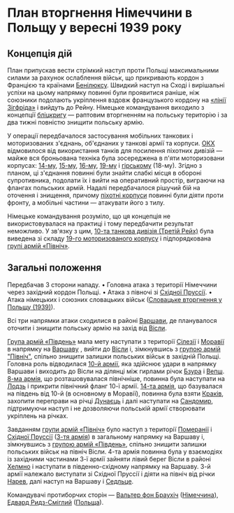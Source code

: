 # План вторгнення Німеччини в Польщу у вересні 1939 року

## Концепція дій
План припускав вести стрімкий наступ проти Польщі максимальними силами за рахунок ослаблення військ, що прикривають кордон з Францією та країнами [Бенілюксу](https://uk.wikipedia.org/wiki/%D0%91%D0%B5%D0%BD%D1%96%D0%BB%D1%8E%D0%BA%D1%81). Швидкий наступ на Сході і вирішальні успіхи на цьому напрямку повинні були проявитися раніше, ніж союзники подолають укріплення вздовж французького кордону на [«лінії Зігфріда»](https://uk.wikipedia.org/wiki/%D0%9B%D1%96%D0%BD%D1%96%D1%8F_%D0%97%D1%96%D0%B3%D1%84%D1%80%D0%B8%D0%B4%D0%B0) і вийдуть до Рейну. Німецьке командування виходило з концепції [бліцкригу](https://uk.wikipedia.org/wiki/%D0%91%D0%BB%D1%96%D1%86%D0%BA%D1%80%D0%B8%D0%B3) — раптовим вторгненням на польську територію і за два тижні повністю знищити польську армію.

У операції передбачалося застосування мобільних танкових і моторизованих з'єднань, об'єднаних у танкові армії та корпуси. [ОКХ](https://uk.wikipedia.org/wiki/%D0%9E%D0%9A%D0%A5) відмовилося від використання танків для посилення піхотних дивізій — майже вся броньована техніка була зосереджена в п'яти моторизовани корпусах: [14-му](https://uk.wikipedia.org/wiki/14-%D0%B9_%D0%BC%D0%BE%D1%82%D0%BE%D1%80%D0%B8%D0%B7%D0%BE%D0%B2%D0%B0%D0%BD%D0%B8%D0%B9_%D0%BA%D0%BE%D1%80%D0%BF%D1%83%D1%81_(%D0%A2%D1%80%D0%B5%D1%82%D1%96%D0%B9_%D0%A0%D0%B5%D0%B9%D1%85)), [15-му](https://uk.wikipedia.org/wiki/15-%D0%B9_%D0%BC%D0%BE%D1%82%D0%BE%D1%80%D0%B8%D0%B7%D0%BE%D0%B2%D0%B0%D0%BD%D0%B8%D0%B9_%D0%BA%D0%BE%D1%80%D0%BF%D1%83%D1%81_(%D0%A2%D1%80%D0%B5%D1%82%D1%96%D0%B9_%D0%A0%D0%B5%D0%B9%D1%85)), [16-му](https://uk.wikipedia.org/wiki/16-%D0%B9_%D0%BC%D0%BE%D1%82%D0%BE%D1%80%D0%B8%D0%B7%D0%BE%D0%B2%D0%B0%D0%BD%D0%B8%D0%B9_%D0%BA%D0%BE%D1%80%D0%BF%D1%83%D1%81_(%D0%A2%D1%80%D0%B5%D1%82%D1%96%D0%B9_%D0%A0%D0%B5%D0%B9%D1%85)), [19-му](https://uk.wikipedia.org/wiki/19-%D0%B9_%D0%B0%D1%80%D0%BC%D1%96%D0%B9%D1%81%D1%8C%D0%BA%D0%B8%D0%B9_%D0%BA%D0%BE%D1%80%D0%BF%D1%83%D1%81_(%D0%A2%D1%80%D0%B5%D1%82%D1%96%D0%B9_%D0%A0%D0%B5%D0%B9%D1%85)) i [гiрському](https://uk.wikipedia.org/wiki/18-%D0%B9_%D0%B0%D1%80%D0%BC%D1%96%D0%B9%D1%81%D1%8C%D0%BA%D0%B8%D0%B9_%D0%BA%D0%BE%D1%80%D0%BF%D1%83%D1%81_(%D0%A2%D1%80%D0%B5%D1%82%D1%96%D0%B9_%D0%A0%D0%B5%D0%B9%D1%85)) (18-му). Згідно з планом, ці з'єднання повинні були знайти слабкі місця в обороні супротивника, подолати їх і вийти на оперативний простір, виграючи на флангах польських армій. Надалі передбачалося рішучий бій на оточення і знищення, причому [піхотні корпуси](https://uk.wikipedia.org/w/index.php?title=%D0%9F%D1%96%D1%85%D0%BE%D1%82%D0%BD%D0%B8%D0%B9_%D0%BA%D0%BE%D1%80%D0%BF%D1%83%D1%81&action=edit&redlink=1) повинні були діяти проти фронту, а мобільні частини — атакувати його з тилу. 

Німецьке командування розуміло, що ця концепція не використовувалася на практиці і тому передбачити результат неможливо. У зв'язку з цим, [10-та танкова дивізія (Третій Рейх)](https://uk.wikipedia.org/wiki/10-%D1%82%D0%B0_%D1%82%D0%B0%D0%BD%D0%BA%D0%BE%D0%B2%D0%B0_%D0%B4%D0%B8%D0%B2%D1%96%D0%B7%D1%96%D1%8F_(%D0%A2%D1%80%D0%B5%D1%82%D1%96%D0%B9_%D0%A0%D0%B5%D0%B9%D1%85)) була виведена зі складу [19-го моторизованого корпусу](https://uk.wikipedia.org/wiki/19-%D0%B9_%D0%B0%D1%80%D0%BC%D1%96%D0%B9%D1%81%D1%8C%D0%BA%D0%B8%D0%B9_%D0%BA%D0%BE%D1%80%D0%BF%D1%83%D1%81_(%D0%A2%D1%80%D0%B5%D1%82%D1%96%D0%B9_%D0%A0%D0%B5%D0%B9%D1%85)) і підпорядкована [групі армій «Північ»](https://uk.wikipedia.org/wiki/%D0%93%D1%80%D1%83%D0%BF%D0%B0_%D0%B0%D1%80%D0%BC%D1%96%D0%B9_%C2%AB%D0%9F%D1%96%D0%B2%D0%BD%D1%96%D1%87%C2%BB).

## Загальні положення
Передбачав 3 сторони нападу.
• Головна атака з території Німеччини через західний кордон Польщі.
• Атака з півночі зі [Східної Пруссії](https://uk.wikipedia.org/wiki/%D0%A1%D1%85%D1%96%D0%B4%D0%BD%D0%B0_%D0%9F%D1%80%D1%83%D1%81%D1%81%D1%96%D1%8F).
• Атака німецьких і союзних словацьких військ ([Словацьке вторгнення у Польщу (1939)](https://uk.wikipedia.org/wiki/%D0%A1%D0%BB%D0%BE%D0%B2%D0%B0%D1%86%D1%8C%D0%BA%D0%B5_%D0%B2%D1%82%D0%BE%D1%80%D0%B3%D0%BD%D0%B5%D0%BD%D0%BD%D1%8F_%D1%83_%D0%9F%D0%BE%D0%BB%D1%8C%D1%89%D1%83_(1939))).

Всі три напрямки атаки сходилися в районі [Варшави](https://uk.wikipedia.org/wiki/%D0%92%D0%B0%D1%80%D1%88%D0%B0%D0%B2%D0%B0), де планувалося оточити і знищити польську армію на захід від [Вісли](https://uk.wikipedia.org/wiki/%D0%92%D1%96%D1%81%D0%BB%D0%B0).

[Група армій «Південь»](https://uk.wikipedia.org/wiki/%D0%93%D1%80%D1%83%D0%BF%D0%B0_%D0%B0%D1%80%D0%BC%D1%96%D0%B9_%C2%AB%D0%9F%D1%96%D0%B2%D0%B4%D0%B5%D0%BD%D1%8C%C2%BB) мала мету наступати з території [Сілезії](https://uk.wikipedia.org/wiki/%D0%A1%D1%96%D0%BB%D0%B5%D0%B7%D1%96%D1%8F) і [Моравії](https://uk.wikipedia.org/wiki/%D0%9C%D0%BE%D1%80%D0%B0%D0%B2%D1%96%D1%8F) в напрямку на [Варшаву](https://uk.wikipedia.org/wiki/%D0%92%D0%B0%D1%80%D1%88%D0%B0%D0%B2%D0%B0) , вийти до [Вісли](https://uk.wikipedia.org/wiki/%D0%92%D1%96%D1%81%D0%BB%D0%B0) і, зімкнувшись з [групою армій "Північ"](https://uk.wikipedia.org/wiki/%D0%93%D1%80%D1%83%D0%BF%D0%B0_%D0%B0%D1%80%D0%BC%D1%96%D0%B9_%C2%AB%D0%9F%D1%96%D0%B2%D0%BD%D1%96%D1%87%C2%BB), спільно знищити залишки польських військ в західній Польщі. Головна роль відводилася [10-й армії](https://uk.wikipedia.org/wiki/10-%D1%82%D0%B0_%D0%B0%D1%80%D0%BC%D1%96%D1%8F_(%D0%A2%D1%80%D0%B5%D1%82%D1%96%D0%B9_%D0%A0%D0%B5%D0%B9%D1%85)), яка здійснює удари в напрямку Варшави і виходить до Вісли на ділянці між гирлами річок [Бзура](https://uk.wikipedia.org/wiki/%D0%91%D0%B7%D1%83%D1%80%D0%B0) і [Вепш](https://uk.wikipedia.org/wiki/%D0%92%D0%B5%D0%BF%D1%88). [8-ма армія](https://uk.wikipedia.org/wiki/8-%D0%BC%D0%B0_%D0%B0%D1%80%D0%BC%D1%96%D1%8F_(%D0%A2%D1%80%D0%B5%D1%82%D1%96%D0%B9_%D0%A0%D0%B5%D0%B9%D1%85)), що розташовувалася північніше, повинна була наступати на [Лодзь](https://uk.wikipedia.org/wiki/%D0%9B%D0%BE%D0%B4%D0%B7%D1%8C) і прикрити північний фланг 10-ї армії. [14-та армія](https://uk.wikipedia.org/wiki/14-%D1%82%D0%B0_%D0%B0%D1%80%D0%BC%D1%96%D1%8F_(%D0%A2%D1%80%D0%B5%D1%82%D1%96%D0%B9_%D0%A0%D0%B5%D0%B9%D1%85)), що базувалася на південь від 10-й (в основному в Моравії), повинна була взяти [Краків](https://uk.wikipedia.org/wiki/%D0%9A%D1%80%D0%B0%D0%BA%D1%96%D0%B2), захопити переправи на річці [Дунаєць](https://uk.wikipedia.org/wiki/%D0%94%D1%83%D0%BD%D0%B0%D1%94%D1%86%D1%8C) і далі наступати на [Сандомир](https://uk.wikipedia.org/wiki/%D0%A1%D0%B0%D0%BD%D0%B4%D0%BE%D0%BC%D0%B8%D1%80), підтримуючи наступ і не дозволяючи польській армії створювати укріплень на річках.

Завданням [групи армій «Північ»](https://uk.wikipedia.org/wiki/%D0%93%D1%80%D1%83%D0%BF%D0%B0_%D0%B0%D1%80%D0%BC%D1%96%D0%B9_%C2%AB%D0%9F%D1%96%D0%B2%D0%BD%D1%96%D1%87%C2%BB) було наступ з території [Померанії](https://uk.wikipedia.org/wiki/%D0%9F%D0%BE%D0%BC%D0%B5%D1%80%D0%B0%D0%BD%D1%96%D1%8F) і [Східної Пруссії](https://uk.wikipedia.org/wiki/%D0%A1%D1%85%D1%96%D0%B4%D0%BD%D0%B0_%D0%9F%D1%80%D1%83%D1%81%D1%81%D1%96%D1%8F) ([3-тя армія](https://uk.wikipedia.org/w/index.php?title=3-%D1%82%D1%8F_%D0%B0%D1%80%D0%BC%D1%96%D1%8F_(%D0%9D%D1%96%D0%BC%D0%B5%D1%87%D1%87%D0%B8%D0%BD%D0%B0)&action=edit&redlink=1)) в загальному напрямку на Варшаву і, зімкнувшись з [групою армій «Південь»](https://uk.wikipedia.org/wiki/%D0%93%D1%80%D1%83%D0%BF%D0%B0_%D0%B0%D1%80%D0%BC%D1%96%D0%B9_%C2%AB%D0%9F%D1%96%D0%B2%D0%B4%D0%B5%D0%BD%D1%8C%C2%BB), спільно знищити залишки польських військ на північ Вісли. 4-та армія повинна була у взаємодіях із західними частинами 3-ї армії зайняти лівий берег Вісли в районі [Хелмно](https://uk.wikipedia.org/wiki/%D0%A5%D0%B5%D0%BB%D0%BC%D0%BD%D0%BE) і наступати в південно-східному напрямку на Варшаву. 3-й армії належало виступати зі Східної Пруссії і діяти на північ від річки [Нарев](https://uk.wikipedia.org/wiki/%D0%9D%D0%B0%D1%80%D0%B5%D0%B2), далі наступ на Варшаву і [Седльце](https://uk.wikipedia.org/wiki/%D0%A1%D0%B5%D0%B4%D0%BB%D1%8C%D1%86%D0%B5).

Командувачі протиборчих сторін — [Вальтер фон Браухіч](https://uk.wikipedia.org/wiki/%D0%92%D0%B0%D0%BB%D1%8C%D1%82%D0%B5%D1%80_%D1%84%D0%BE%D0%BD_%D0%91%D1%80%D0%B0%D1%83%D1%85%D1%96%D1%87) ([Німеччина](https://uk.wikipedia.org/wiki/%D0%9D%D1%96%D0%BC%D0%B5%D1%87%D1%87%D0%B8%D0%BD%D0%B0)), [Едвард Ридз-Сміглий](https://uk.wikipedia.org/wiki/%D0%95%D0%B4%D0%B2%D0%B0%D1%80%D0%B4_%D0%A0%D0%B8%D0%B4%D0%B7-%D0%A1%D0%BC%D1%96%D0%B3%D0%BB%D0%B8%D0%B9) ([Польща](https://uk.wikipedia.org/wiki/%D0%9F%D0%BE%D0%BB%D1%8C%D1%89%D0%B0)). 
